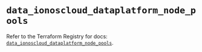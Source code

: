 # `data_ionoscloud_dataplatform_node_pools`

Refer to the Terraform Registry for docs: [`data_ionoscloud_dataplatform_node_pools`](https://registry.terraform.io/providers/ionos-cloud/ionoscloud/6.4.16/docs/data-sources/dataplatform_node_pools).
